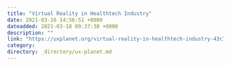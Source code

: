 ```yaml
---
title: "Virtual Reality in Healthtech Industry"
date: 2021-03-16 14:56:51 +0000
dateadded: 2021-03-18 09:37:30 +0000
description: ""
link: "https://uxplanet.org/virtual-reality-in-healthtech-industry-43c7b0c2c86c?source=rss----819cc2aaeee0---4"
category:
directory: _directory/ux-planet.md
---
```

